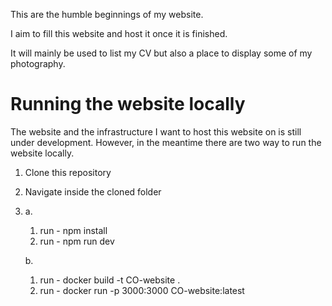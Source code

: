 This are the humble beginnings of my website.

I aim to fill this website and host it once it is finished.

It will mainly be used to list my CV but also a place to display some of my photography.


# Running the website locally

The website and the infrastructure I want to host this website on is still under development. However, in the meantime there are two way to run the website locally.

1. Clone this repository 

2. Navigate inside the cloned folder

3.
    a. 
    1. run - npm install
    2. run - npm run dev

    b.
    1. run - docker build -t CO-website .    
    2. run - docker run -p 3000:3000 CO-website:latest